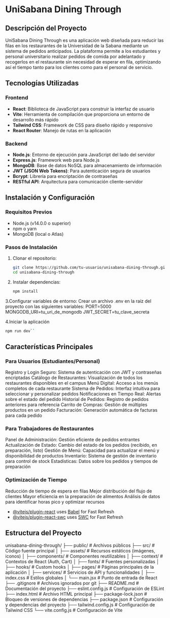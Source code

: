 # UniSabana Dining Through

## Descripción del Proyecto
UniSabana Dining Through es una aplicación web diseñada para reducir las filas en los restaurantes de la Universidad de la Sabana mediante un sistema de pedidos anticipados. La plataforma permite a los estudiantes y personal universitario realizar pedidos de comida por adelantado y recogerlos en el restaurante sin necesidad de esperar en fila, optimizando así el tiempo tanto para los clientes como para el personal de servicio.

## Tecnologías Utilizadas

### Frontend
- **React**: Biblioteca de JavaScript para construir la interfaz de usuario
- **Vite**: Herramienta de compilación que proporciona un entorno de desarrollo más rápido
- **Tailwind CSS**: Framework de CSS para diseño rápido y responsivo
- **React Router**: Manejo de rutas en la aplicación

### Backend
- **Node.js**: Entorno de ejecución para JavaScript del lado del servidor
- **Express.js**: Framework web para Node.js
- **MongoDB**: Base de datos NoSQL para almacenamiento de información
- **JWT (JSON Web Tokens)**: Para autenticación segura de usuarios
- **Bcrypt**: Librería para encriptación de contraseñas
- **RESTful API**: Arquitectura para comunicación cliente-servidor

## Instalación y Configuración

### Requisitos Previos
- Node.js (v14.0.0 o superior)
- npm o yarn
- MongoDB (local o Atlas)

### Pasos de Instalación

1. Clonar el repositorio:
   ```bash
   git clone https://github.com/tu-usuario/unisabana-dining-through.git
   cd unisabana-dining-through
2. Instalar dependencias:
    ```bash
   npm install

3.Configurar variables de entorno:
Crear un archivo .env en la raíz del proyecto con las siguientes variables:
PORT=5000
MONGODB_URI=tu_uri_de_mongodb
JWT_SECRET=tu_clave_secreta

4.Iniciar la aplicación
   ```bash
   npm run dev``
   ```
## Características Principales

### Para Usuarios (Estudiantes/Personal)

Registro y Login Seguro: Sistema de autenticación con JWT y contraseñas encriptadas
Catálogo de Restaurantes: Visualización de todos los restaurantes disponibles en el campus
Menú Digital: Acceso a los menús completos de cada restaurante
Sistema de Pedidos: Interfaz intuitiva para seleccionar y personalizar pedidos
Notificaciones en Tiempo Real: Alertas sobre el estado del pedido
Historial de Pedidos: Registro de pedidos anteriores para referencia
Carrito de Compras: Gestión de múltiples productos en un pedido
Facturación: Generación automática de facturas para cada pedido

### Para Trabajadores de Restaurantes

Panel de Administración: Gestión eficiente de pedidos entrantes
Actualización de Estado: Cambio del estado de los pedidos (recibido, en preparación, listo)
Gestión de Menú: Capacidad para actualizar el menú y disponibilidad de productos
Inventario: Sistema de gestión de inventario para control de stock
Estadísticas: Datos sobre los pedidos y tiempos de preparación

###  Optimización de Tiempo

Reducción de tiempo de espera en filas
Mejor distribución del flujo de clientes
Mayor eficiencia en la preparación de alimentos
Análisis de datos para identificar horas pico y optimizar recursos

- [@vitejs/plugin-react](https://github.com/vitejs/vite-plugin-react/blob/main/packages/plugin-react) uses [Babel](https://babeljs.io/) for Fast Refresh
- [@vitejs/plugin-react-swc](https://github.com/vitejs/vite-plugin-react/blob/main/packages/plugin-react-swc) uses [SWC](https://swc.rs/) for Fast Refresh

## Estructura del Proyecto
unisabana-dining-through/
├── public/                  # Archivos públicos
├── src/                     # Código fuente principal
│   ├── assets/              # Recursos estáticos (imágenes, iconos)
│   ├── components/          # Componentes reutilizables
│   ├── context/             # Contextos de React (Auth, Cart)
│   ├── fonts/               # Fuentes personalizadas
│   ├── hooks/               # Custom hooks
│   ├── pages/               # Páginas principales de la aplicación
│   ├── services/            # Servicios de API y funcionalidades
│   ├── index.css            # Estilos globales
│   └── main.jsx             # Punto de entrada de React
├── .gitignore               # Archivos ignorados por git
├── README.md                # Documentación del proyecto
├── eslint.config.js         # Configuración de ESLint
├── index.html               # Archivo HTML principal
├── package-lock.json        # Bloqueo de versiones de dependencias
├── package.json             # Configuración y dependencias del proyecto
├── tailwind.config.js       # Configuración de Tailwind CSS
└── vite.config.js           # Configuración de Vite

